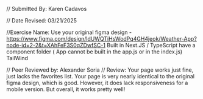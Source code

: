  // Submitted By: Karen Cadavos

// Date Revised: 03/21/2025

//Exercise Name: 
Use your original figma design - https://www.figma.com/design/ldUWQTiHsWodPq4GH4jeok/Weather-App?node-id=2-2&t=XAhFeF3S0qZDwfSC-1
Built in Next.JS / TypeScript 
 have a component folder ( App cannot be built in the app.js or in the index.js)
TailWind 



// Peer Reviewed by: Alexander Soria
// Review: Your page works just fine, just lacks the favorites list. Your page is very nearly identical to the original figma design, which is good. However, it does lack responsiveness for a mobile version. But overall, it works pretty well!
